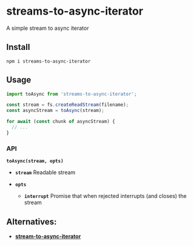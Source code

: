 # streams-to-async-iterator

A simple stream to async iterator

## Install

```
npm i streams-to-async-iterator
```

## Usage

```js
import toAsync from 'streams-to-async-iterator';

const stream = fs.createReadStream(filename);
const asyncStream = toAsync(stream);

for await (const chunk of asyncStream) {
  // ...
}
```

### API

**`toAsync(stream, opts)`**

* **`stream`** Readable stream

* **`opts`**

  * **`interrupt`** Promise that when rejected interrupts (and closes) the stream


## Alternatives:

* **[stream-to-async-iterator]**

[stream-to-async-iterator]: https://github.com/basicdays/node-stream-to-async-iterator

